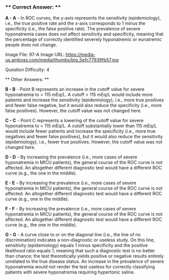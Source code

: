 ### ** Correct Answer: **

**A - A** - In ROC curves, the y-axis represents the sensitivity (epidemiology), i.e., the true positive rate and the x-axis corresponds to 1 minus the specificity (i.e., the false positive rate). The prevalence of severe hyponatremia cases does not affect sensitivity and specificity, meaning that the percentage of correctly identified severely hyponatremic or eunatremic people does not change.

Image File: 97-A
Image URL: https://media-us.amboss.com/media/thumbs/big_5efc77939fb57.jpg

Question Difficulty: 4

** Other Answers: **

**B - B** - Point B represents an increase in the cutoff value for severe hyponatremia to > 115 mEq/L. A cutoff > 115 mEq/L would include more patients and increase the sensitivity (epidemiology), i.e., more true positives and fewer false negative, but it would also reduce the specificity (i.e., more false positives). However, the cutoff value was not changed here.

**C - C** - Point C represents a lowering of the cutoff value for severe hyponatremia to < 115 mEq/L. A cutoff substantially lower than 115 mEq/L would include fewer patients and increase the specificity (i.e., more true negatives and fewer false positives), but it would also reduce the sensitivity (epidemiology), i.e., fewer true positives. However, the cutoff value was not changed here.

**D - D** - By increasing the prevalence (i.e., more cases of severe hyponatremia in MICU patients), the general course of the ROC curve is not affected. An altogether different diagnostic test would have a different ROC curve (e.g., the one in the middle).

**E - E** - By increasing the prevalence (i.e., more cases of severe hyponatremia in MICU patients), the general course of the ROC curve is not affected. An altogether different diagnostic test would have a different ROC curve (e.g., one in the middle).

**F - F** - By increasing the prevalence (i.e., more cases of severe hyponatremia in MICU patients), the general course of the ROC curve is not affected. An altogether different diagnostic test would have a different ROC curve (e.g., the one in the middle).

**G - G** - A curve close to or on the diagonal line (i.e., the line of no discrimination) indicates a non-diagnostic or useless study. On this line, sensitivity (epidemiology) equals 1 minus specificity and the positive likelihood ratio equals 1, meaning that such a diagnostic test is no better than chance; the test theoretically yields positive or negative results entirely unrelated to the true disease status. An increase in the prevalence of severe hyponatremia would not render the test useless for correctly classifying patients with severe hyponatremia requiring hypertonic saline.

